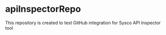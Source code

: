 # apiInspectorRepo
This repository is created to test GitHub integration for Sysco API Inspector tool
